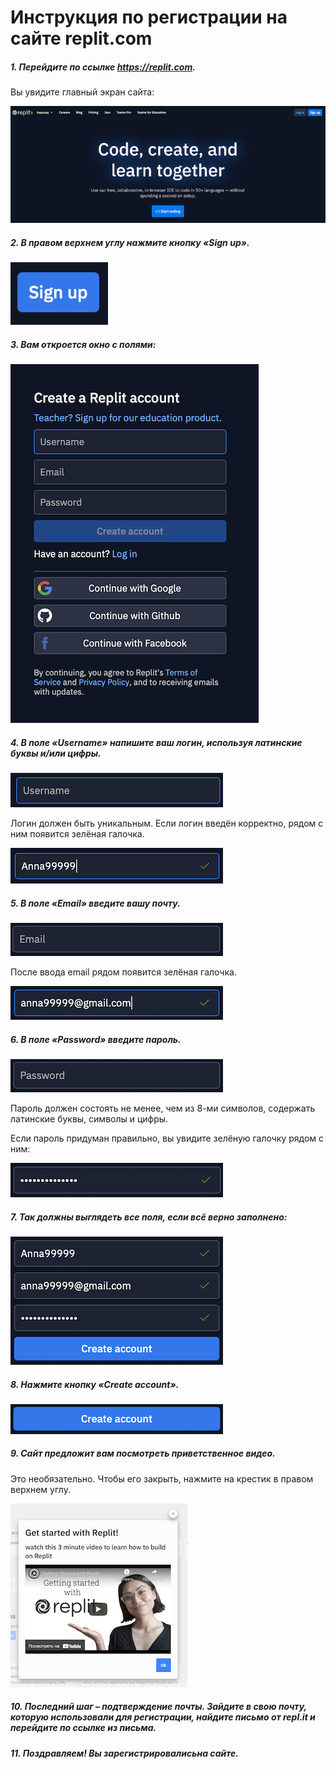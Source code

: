 # Инструкция по регистрации на сайте replit.com 

##### 1. Перейдите по ссылке https://replit.com.

Вы увидите главный экран сайта:

![](pic/image2.png)

##### 2. В правом верхнем углу нажмите кнопку «Sign up».

![](pic/image9.png)

##### 3. Вам откроется окно с полями:

![](pic/image3.png)

##### 4. В поле «Username»  напишите ваш логин, используя латинские буквы и/или цифры.

![](pic/image13.png)

Логин должен быть уникальным. Если логин введён корректно, рядом с ним появится зелёная галочка.

![](pic/image6.png)

##### 5. В поле «Email»  введите вашу почту.

![](pic/image8.png)
 
После ввода email рядом появится зелёная галочка. 

![](pic/image11.png)

##### 6. В поле «Password»  введите пароль.

![](pic/image12.png)

Пароль должен состоять не менее, чем из 8-ми символов, содержать латинские буквы, символы и цифры.

Если пароль придуман правильно, вы увидите зелёную галочку рядом с ним:

![](pic/image7.png)

##### 7. Так должны выглядеть все поля, если всё верно заполнено: 

![](pic/image5.png)

##### 8. Нажмите кнопку «Create account». 

![](pic/image4.png)

##### 9. Сайт предложит вам посмотреть приветственное видео.
Это необязательно. Чтобы его закрыть, нажмите на крестик в правом верхнем углу.

![](pic/image1.png)

##### 10. Последний шаг – подтверждение почты. Зайдите в свою почту, которую использовали для регистрации, найдите письмо от repl.it и перейдите по ссылке из письма.

##### 11. Поздравляем! Вы зарегистрировалисьна сайте. 
